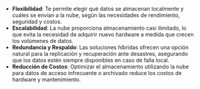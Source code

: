 - **Flexibilidad**: Te permite elegir qué datos se almacenan localmente y cuáles se envían a la nube, según las necesidades de rendimiento, seguridad y costos.
- **Escalabilidad**: La nube proporciona almacenamiento casi ilimitado, lo que evita la necesidad de adquirir nuevo hardware a medida que crecen los volúmenes de datos.
- **Redundancia y Respaldo**: Las soluciones híbridas ofrecen una opción natural para la replicación y recuperación ante desastres, asegurando que los datos estén siempre disponibles en caso de falla local.
- **Reducción de Costos**: Optimizar el almacenamiento utilizando la nube para datos de acceso infrecuente o archivado reduce los costos de hardware y mantenimiento.